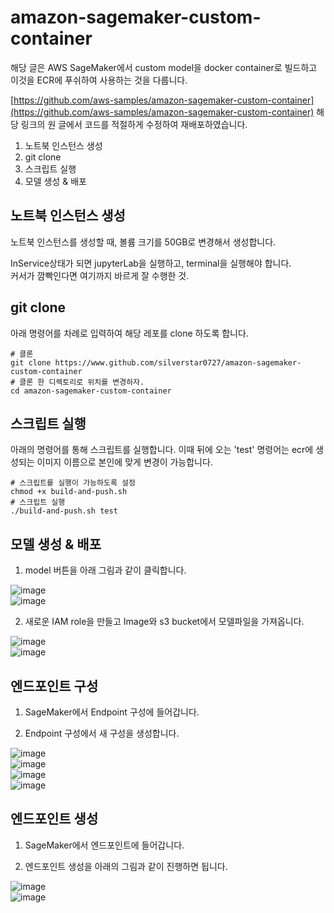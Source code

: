 # amazon-sagemaker-custom-container

해당 글은 AWS SageMaker에서 custom model을 docker container로 빌드하고 이것을 ECR에 푸쉬하여 사용하는 것을 다룹니다.

[https://github.com/aws-samples/amazon-sagemaker-custom-container](https://github.com/aws-samples/amazon-sagemaker-custom-container) 해당 링크의 원 글에서 코드를 적절하게 수정하여 재배포하였습니다.

1.  노트북 인스턴스 생성
2.  git clone
3.  스크립트 실행
4.  모델 생성 & 배포

## 노트북 인스턴스 생성

노트북 인스턴스를 생성할 때, 볼륨 크기를 50GB로 변경해서 생성합니다.

InService상태가 되면 jupyterLab을 실행하고, terminal을 실행해야 합니다.  
커서가 깜빡인다면 여기까지 바르게 잘 수행한 것.

## git clone

아래 명령어를 차례로 입력하여 해당 레포를 clone 하도록 합니다.

```
# 클론
git clone https://www.github.com/silverstar0727/amazon-sagemaker-custom-container
# 클론 한 디렉토리로 위치를 변경하자.
cd amazon-sagemaker-custom-container
```

## 스크립트 실행

아래의 명령어를 통해 스크립트를 실행합니다. 이때 뒤에 오는 'test' 명령어는 ecr에 생성되는 이미지 이름으로 본인에 맞게 변경이 가능합니다.

```
# 스크립트를 실행이 가능하도록 설정
chmod +x build-and-push.sh
# 스크립트 실행
./build-and-push.sh test
```

## 모델 생성 & 배포

1.  model 버튼을 아래 그림과 같이 클릭합니다.

![image](https://user-images.githubusercontent.com/49096513/108234073-c8e66c80-7187-11eb-83cb-7bf83f418590.png)  
![image](https://user-images.githubusercontent.com/49096513/108234102-d1d73e00-7187-11eb-95d9-38522f584549.png)

2.  새로운 IAM role을 만들고 Image와 s3 bucket에서 모델파일을 가져옵니다.

![image](https://user-images.githubusercontent.com/49096513/108234118-d69bf200-7187-11eb-8f23-516d958f0e90.png)  
![image](https://user-images.githubusercontent.com/49096513/108234135-dbf93c80-7187-11eb-91e6-40e05394161e.png)

## 엔드포인트 구성

1.  SageMaker에서 Endpoint 구성에 들어갑니다.
    
2.  Endpoint 구성에서 새 구성을 생성합니다.
    

![image](https://user-images.githubusercontent.com/49096513/108234181-e582a480-7187-11eb-9bb5-ba5bdf522823.png)  
![image](https://user-images.githubusercontent.com/49096513/108234208-eb788580-7187-11eb-9ae3-48366fe6f869.png)  
![image](https://user-images.githubusercontent.com/49096513/108234237-f206fd00-7187-11eb-9536-9f129de42592.png)  
![image](https://user-images.githubusercontent.com/49096513/108234263-f7644780-7187-11eb-99f6-2b3a20e65d65.png)

## 엔드포인트 생성

1.  SageMaker에서 엔드포인트에 들어갑니다.
    
2.  엔드포인트 생성을 아래의 그림과 같이 진행하면 됩니다.
    

![image](https://user-images.githubusercontent.com/49096513/108234293-fd5a2880-7187-11eb-9748-f1237ea1c39d.png)  
![image](https://user-images.githubusercontent.com/49096513/108234303-021edc80-7188-11eb-83c2-a4acaeb242af.png)
